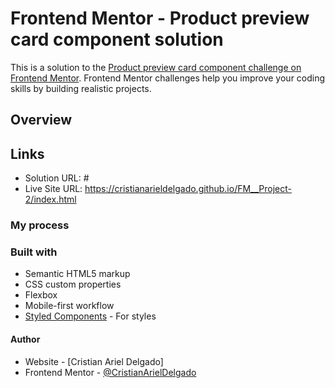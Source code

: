 # Frontend Mentor - Product preview card component solution
This is a solution to the [Product preview card component challenge on Frontend Mentor](https://www.frontendmentor.io/challenges/product-preview-card-component-GO7UmttRfa). Frontend Mentor challenges help you improve your coding skills by building realistic projects. 

## Overview
## Links

- Solution URL: #
- Live Site URL: https://cristianarieldelgado.github.io/FM__Project-2/index.html

### My process
### Built with
- Semantic HTML5 markup
- CSS custom properties
- Flexbox
- Mobile-first workflow
- [Styled Components](https://styled-components.com/) - For styles


#### Author

- Website - [Cristian Ariel Delgado]
- Frontend Mentor - [@CristianArielDelgado](https://www.frontendmentor.io/profile/CristianArielDelgado)